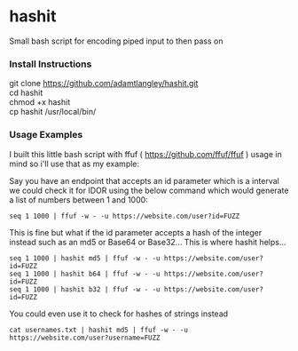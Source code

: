 # hashit
Small bash script for encoding piped input to then pass on

### Install Instructions

git clone https://github.com/adamtlangley/hashit.git  
cd hashit  
chmod +x hashit  
cp hashit /usr/local/bin/

### Usage Examples

I built this little bash script with ffuf ( https://github.com/ffuf/ffuf ) usage in mind so i'll use that as my example:

Say you have an endpoint that accepts an id parameter which is a interval we could check it for IDOR using the below command which would generate a list of numbers between 1 and 1000:

`seq 1 1000 | ffuf -w - -u https://website.com/user?id=FUZZ`

This is fine but what if the id parameter accepts a hash of the integer instead such as an md5 or Base64 or Base32...
This is where hashit helps...

`seq 1 1000 | hashit md5 | ffuf -w - -u https://website.com/user?id=FUZZ`  
`seq 1 1000 | hashit b64 | ffuf -w - -u https://website.com/user?id=FUZZ`  
`seq 1 1000 | hashit b32 | ffuf -w - -u https://website.com/user?id=FUZZ`

You could even use it to check for hashes of strings instead

`cat usernames.txt | hashit md5 | ffuf -w - -u https://website.com/user?username=FUZZ` 

